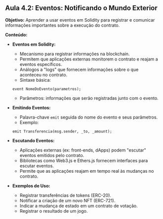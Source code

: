 ## Aula 4.2: Eventos: Notificando o Mundo Exterior

**Objetivo:** Aprender a usar eventos em Solidity para registrar e comunicar informações importantes sobre a execução do contrato.

**Conteúdo:**

- **Eventos em Solidity:**
    - Mecanismo para registrar informações na blockchain.
    - Permitem que aplicações externas monitorem o contrato e reajam a eventos específicos.
    - Análogos a "logs" que fornecem informações sobre o que aconteceu no contrato.
    - Sintaxe básica:

    ```solidity
    event NomeDoEvento(parametros);
    ```

    - Parâmetros: informações que serão registradas junto com o evento.

- **Emitindo Eventos:**
    - Palavra-chave `emit` seguida do nome do evento e seus parâmetros.
    - Exemplo:

    ```solidity
    emit Transferencia(msg.sender, _to, _amount);
    ```

- **Escutando Eventos:**
    - Aplicações externas (ex: front-ends, dApps) podem "escutar" eventos emitidos pelo contrato.
    - Bibliotecas como Web3.js e Ethers.js fornecem interfaces para escutar eventos.
    - Permite que as aplicações reajam em tempo real às mudanças no contrato.

- **Exemplos de Uso:**
    - Registrar transferências de tokens (ERC-20).
    - Notificar a criação de um novo NFT (ERC-721).
    - Indicar a mudança de estado em um contrato de votação.
    - Registrar o resultado de um jogo.
